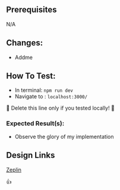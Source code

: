 ## Prerequisites
N/A

## Changes:
- Addme

## How To Test:
- In terminal: `npm run dev`
- Navigate to : `localhost:3000/`

:imp: Delete this line only if you tested locally! :imp:

### Expected Result(s):

- Observe the glory of my implementation

## Design Links

[Zeplin](https://app.zeplin.io/project/5b6eee8ae47db8634b169b22/dashboard)

:+1:
